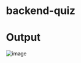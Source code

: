 # backend-quiz
# Output
![image](https://github.com/LostInLost/backend-quiz/assets/103498496/759d256b-d913-4bd8-96df-9242b3e29467)

